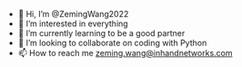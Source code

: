 - 👋 Hi, I’m @ZemingWang2022
- 👀 I’m interested in everything
- 🌱 I’m currently learning to be a good partner
- 💞️ I’m looking to collaborate on coding with Python
- 📫 How to reach me zeming.wang@inhandnetworks.com

<!---
ZemingWang2022/ZemingWang2022 is a ✨ special ✨ repository because its `README.md` (this file) appears on your GitHub profile.
You can click the Preview link to take a look at your changes.
--->
